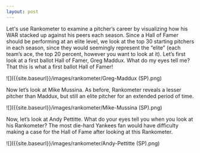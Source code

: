 ```yaml
---
layout: post
---
```


Let's use Rankometer to examine a pitcher’s career by visualizing how his WAR stacked up against his peers each season. Since a Hall of Famer should be performing at an elite level, we look at the top 30 starting pitchers in each season, since they would seemingly represent the “elite” (each team’s ace, the top 20 percent, however you want to look at it). Let’s first look at a first ballot Hall of Famer, Greg Maddux. What do my eyes tell me? That this is what a first ballot Hall of Famer!  

<!--more-->

![]({{site.baseurl}}/images/rankometer/Greg-Maddux (SP).png)


Now let’s look at Mike Mussina. As before, Rankometer reveals a lesser pitcher than Maddux, but still an elite pitcher for an extended period of time.


![]({{site.baseurl}}/images/rankometer/Mike-Mussina (SP).png)


Now, let’s look at Andy Pettitte. What do your eyes tell you when you look at his Rankometer? The most die-hard Yankees fan would have difficulty making a case for the Hall of Fame after looking at this Rankometer.


![]({{site.baseurl}}/images/rankometer/Andy-Pettitte (SP).png)
